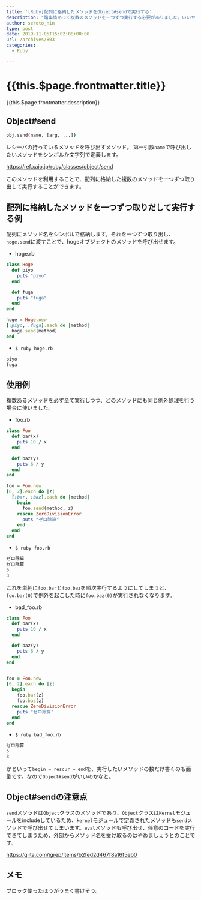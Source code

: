 ```yaml
---
title: '[Ruby]配列に格納したメソッドをObject#sendで実行する'
description: "諸事情あって複数のメソッドを一つずつ実行する必要がありました。いいやり方を見つけるのに時間がかかった & これがベストかわからないためメモしておきます。"
author: seroto_nin
type: post
date: 2019-11-05T15:02:08+00:00
url: /archives/803
categories:
  - Ruby

---
```

# {{this.$page.frontmatter.title}}

<CategoriesAndDate/>

{{this.$page.frontmatter.description}}

<!--more-->

## Object#send

```bash
obj.send(name, [arg, ...])
```

レシーバの持っているメソッドを呼び出すメソッド。 第一引数`name`で呼び出したいメソッドをシンボルか文字列で定義します。

<https://ref.xaio.jp/ruby/classes/object/send>

このメソッドを利用することで、配列に格納した複数のメソッドを一つずつ取り出して実行することができます。

## 配列に格納したメソッドを一つずつ取りだして実行する例

配列にメソッド名をシンボルで格納します。それを一つずつ取り出し、`hoge.send`に渡すことで、hogeオブジェクトのメソッドを呼び出せます。

* hoge.rb

```ruby
class Hoge
  def piyo
    puts "piyo"
  end

  def fuga
    puts "fuga"
  end
end

hoge = Hoge.new
[:piyo, :fuga].each do |method|
  hoge.send(method)
end
```

* `$ ruby hoge.rb`

```bash
piyo
fuga
```

## 使用例

複数あるメソッドを必ず全て実行しつつ、どのメソッドにも同じ例外処理を行う場合に使いました。

* foo.rb

```ruby
class Foo
  def bar(x)
    puts 10 / x
  end

  def baz(y)
    puts 6 / y
  end
end

foo = Foo.new
[0, 2].each do |z|
  [:bar, :baz].each do |method|
    begin
      foo.send(method, z)
    rescue ZeroDivisionError
      puts "ゼロ除算"
    end
  end
end
```

* `$ ruby foo.rb`

```bash
ゼロ除算
ゼロ除算
5
3
```

これを単純に`foo.bar`と`foo.baz`を順次実行するようにしてしまうと、`foo.bar(0)`で例外を起こした時に`foo.baz(0)`が実行されなくなります。

* bad_foo.rb

```ruby
class Foo
  def bar(x)
    puts 10 / x
  end

  def baz(y)
    puts 6 / y
  end
end


foo = Foo.new
[0, 2].each do |z|
  begin
    foo.bar(z)
    foo.baz(z)
  rescue ZeroDivisionError
    puts "ゼロ除算"
  end
end
```

* `$ ruby bad_foo.rb`

```bash
ゼロ除算
5
3
```

かといって`begin ~ rescur ~ end`を、実行したいメソッドの数だけ書くのも面倒です。なので`Object#send`がいいのかなと。

## Object#sendの注意点

`send`メソッドは`Object`クラスのメソッドであり、`Object`クラスは`Kernel`モジュールをincludeしているため、`kernel`モジュールで定義されたメソッドも`send`メソッドで呼び出せてしまいます。`eval`メソッドも呼び出せ、任意のコードを実行できてしまうため、外部からメソッド名を受け取るのはやめましょうとのことです。

<https://qiita.com/igrep/items/b2fed2d467f8a16f5eb0>

## メモ

ブロック使ったほうがうまく書けそう。
